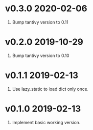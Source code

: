 v0.3.0 2020-02-06
==========================

1. Bump tantivy version to 0.11

v0.2.0 2019-10-29
==========================

1. Bump tantivy version to 0.10

v0.1.1 2019-02-13
==========================

1. Use lazy_static to load dict only once.

v0.1.0 2019-02-13
==========================

1. Implement basic working version.
